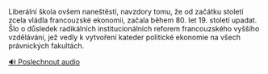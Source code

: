 
Liberální škola ovšem naneštěstí, navzdory tomu, že od začátku století zcela vládla francouzské ekonomii, začala během 80. let 19. století upadat. Šlo o důsledek radikálních institucionálních reforem francouzského vyššího vzdělávání, jež vedly k vytvoření kateder politické ekonomie na všech právnických fakultách.

[🔊 Poslechnout audio](/data/7-paragraphs/audio/chapter_178/para_006-Liberln-kola-ovem-nanetst-navzdory-tomu.mp3)
